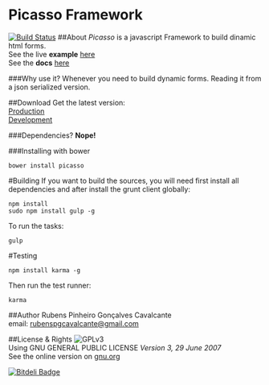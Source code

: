 Picasso Framework
===========
[![Build Status](https://travis-ci.org/rubenspgcavalcante/Picasso.svg?branch=master)](https://travis-ci.org/rubenspgcavalcante/Picasso)
##About
*Picasso* is a javascript Framework to build dinamic html forms.  
See the live **example** [here](https://rawgit.com/rubenspgcavalcante/Picasso/master/examples/crud/index.html)  
See the **docs** [here](https://cdn.rawgit.com/rubenspgcavalcante/Picasso/master/docs/index.html)

###Why use it?
Whenever you need to build dynamic forms. Reading it from a json serialized
version.

##Download
Get the latest version:  
[Production](https://raw.githubusercontent.com/rubenspgcavalcante/Picasso/master/dist/picasso.min.js)  
[Development](https://raw.githubusercontent.com/rubenspgcavalcante/Picasso/master/dist/picasso.js)

###Dependencies?
**Nope!**

###Installing with bower
```shellscript
bower install picasso
```

#Building
If you want to build the sources, you will need first install all dependencies and after install the grunt client
globally:
```shellscript
npm install
sudo npm install gulp -g
```

To run the tasks:
```shellscript
gulp
```

#Testing
```shellscript
npm install karma -g
```

Then run the test runner:
```shellscript
karma
```

##Author
Rubens Pinheiro Gonçalves Cavalcante  
email: [rubenspgcavalcante@gmail.com](mailto:rubenspgcavalcante@gmail.com)

##License & Rights
![GPLv3](http://www.gnu.org/graphics/gplv3-88x31.png)  
Using GNU GENERAL PUBLIC LICENSE *Version 3, 29 June 2007*  
See the online version on [gnu.org](http://www.gnu.org/copyleft/gpl.html)  


[![Bitdeli Badge](https://d2weczhvl823v0.cloudfront.net/rubenspgcavalcante/picasso/trend.png)](https://bitdeli.com/free "Bitdeli Badge")

